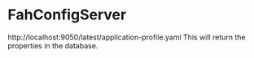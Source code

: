 # FahConfigServer

http://localhost:9050/latest/application-profile.yaml
This will return the properties in the database.